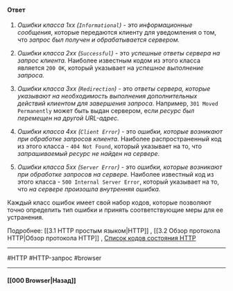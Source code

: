 #### Ответ

1. *Ошибки класса 1xx (`Informational`)* - это *информационные сообщения*, которые передаются клиенту для уведомления о том, что *запрос был получен и обрабатывается сервером.*
    
2. *Ошибки класса 2xx (`Successful`)* - это *успешные ответы сервера на запрос клиента.* Наиболее известным кодом из этого класса является `200 OK`, который указывает на *успешное выполнение запроса.*
    
3. *Ошибки класса 3xx (`Redirection`)* - это *ответы сервера, которые указывают на необходимость выполнения дополнительных действий клиентом для завершения запроса.* Например, `301 Moved Permanently` может быть выдан сервером, если *ресурс был перемещен на другой URL-адрес.*
    
4. *Ошибки класса 4xx (`Client Error`)* - это *ошибки, которые возникают при обработке запросов клиента.* Наиболее распространенный код из этого класса - `404 Not Found`, который указывает на то, что *запрашиваемый ресурс не найден на сервере*.
    
5. *Ошибки класса 5xx (`Server Error`)* - это *ошибки, которые возникают при обработке запросов на сервере.* Наиболее известный код из этого класса - `500 Internal Server Error`, который указывает на то, что *на сервере произошла внутренняя ошибка.*

Каждый класс ошибок имеет свой набор кодов, которые позволяют точно определить тип ошибки и принять соответствующие меры для ее устранения.

Подробнее: [[3.1 HTTP простым языком|HTTP]] , [[3.2 Обзор протокола HTTP|Обзор протокола HTTP]] , [Список кодов состояния HTTP](https://ru.wikipedia.org/wiki/Список_кодов_состояния_HTTP)

___
#HTTP #HTTP-запрос #browser

___

#### [[000 Browser|Назад]]